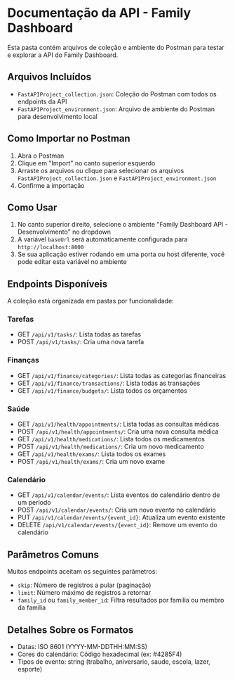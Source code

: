 # Documentação da API - Family Dashboard

Esta pasta contém arquivos de coleção e ambiente do Postman para testar e explorar a API do Family Dashboard.

## Arquivos Incluídos

- `FastAPIProject_collection.json`: Coleção do Postman com todos os endpoints da API
- `FastAPIProject_environment.json`: Arquivo de ambiente do Postman para desenvolvimento local

## Como Importar no Postman

1. Abra o Postman
2. Clique em "Import" no canto superior esquerdo
3. Arraste os arquivos ou clique para selecionar os arquivos `FastAPIProject_collection.json` e `FastAPIProject_environment.json`
4. Confirme a importação

## Como Usar

1. No canto superior direito, selecione o ambiente "Family Dashboard API - Desenvolvimento" no dropdown
2. A variável `baseUrl` será automaticamente configurada para `http://localhost:8000`
3. Se sua aplicação estiver rodando em uma porta ou host diferente, você pode editar esta variável no ambiente

## Endpoints Disponíveis

A coleção está organizada em pastas por funcionalidade:

### Tarefas
- GET `/api/v1/tasks/`: Lista todas as tarefas
- POST `/api/v1/tasks/`: Cria uma nova tarefa

### Finanças
- GET `/api/v1/finance/categories/`: Lista todas as categorias financeiras
- GET `/api/v1/finance/transactions/`: Lista todas as transações
- GET `/api/v1/finance/budgets/`: Lista todos os orçamentos

### Saúde
- GET `/api/v1/health/appointments/`: Lista todas as consultas médicas
- POST `/api/v1/health/appointments/`: Cria uma nova consulta médica
- GET `/api/v1/health/medications/`: Lista todos os medicamentos
- POST `/api/v1/health/medications/`: Cria um novo medicamento
- GET `/api/v1/health/exams/`: Lista todos os exames
- POST `/api/v1/health/exams/`: Cria um novo exame

### Calendário
- GET `/api/v1/calendar/events/`: Lista eventos do calendário dentro de um período
- POST `/api/v1/calendar/events/`: Cria um novo evento no calendário
- PUT `/api/v1/calendar/events/{event_id}`: Atualiza um evento existente
- DELETE `/api/v1/calendar/events/{event_id}`: Remove um evento do calendário

## Parâmetros Comuns

Muitos endpoints aceitam os seguintes parâmetros:

- `skip`: Número de registros a pular (paginação)
- `limit`: Número máximo de registros a retornar
- `family_id` ou `family_member_id`: Filtra resultados por família ou membro da família

## Detalhes Sobre os Formatos

- Datas: ISO 8601 (YYYY-MM-DDTHH:MM:SS)
- Cores do calendário: Código hexadecimal (ex: #4285F4)
- Tipos de evento: string (trabalho, aniversario, saude, escola, lazer, esporte) 